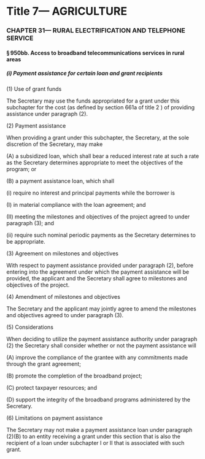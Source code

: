 
# Title 7— AGRICULTURE
### CHAPTER 31— RURAL ELECTRIFICATION AND TELEPHONE SERVICE
#### § 950bb. Access to broadband telecommunications services in rural areas
##### (i) Payment assistance for certain loan and grant recipients

(1) Use of grant funds

The Secretary may use the funds appropriated for a grant under this subchapter for the cost (as defined by section 661a of title 2 ) of providing assistance under paragraph (2).

(2) Payment assistance

When providing a grant under this subchapter, the Secretary, at the sole discretion of the Secretary, may make

(A) a subsidized loan, which shall bear a reduced interest rate at such a rate as the Secretary determines appropriate to meet the objectives of the program; or

(B) a payment assistance loan, which shall

(i) require no interest and principal payments while the borrower is

(I) in material compliance with the loan agreement; and

(II) meeting the milestones and objectives of the project agreed to under paragraph (3); and

(ii) require such nominal periodic payments as the Secretary determines to be appropriate.

(3) Agreement on milestones and objectives

With respect to payment assistance provided under paragraph (2), before entering into the agreement under which the payment assistance will be provided, the applicant and the Secretary shall agree to milestones and objectives of the project.

(4) Amendment of milestones and objectives

The Secretary and the applicant may jointly agree to amend the milestones and objectives agreed to under paragraph (3).

(5) Considerations

When deciding to utilize the payment assistance authority under paragraph (2) the Secretary shall consider whether or not the payment assistance will

(A) improve the compliance of the grantee with any commitments made through the grant agreement;

(B) promote the completion of the broadband project;

(C) protect taxpayer resources; and

(D) support the integrity of the broadband programs administered by the Secretary.

(6) Limitations on payment assistance

The Secretary may not make a payment assistance loan under paragraph (2)(B) to an entity receiving a grant under this section that is also the recipient of a loan under subchapter I or II that is associated with such grant.
